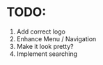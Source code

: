 # TODO:

1. Add correct logo
2. Enhance Menu / Navigation
3. Make it look pretty?
4. Implement searching
